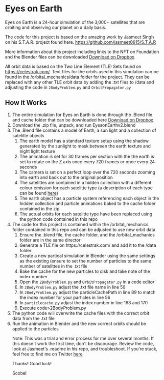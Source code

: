 # Eyes on Earth
Eyes on Earth is a 24-hour simulation of the 3,000+ satellites that are orbiting and observing our planet on a daily basis.

The code for this project is based on the amazing work by Jasmeet Singh on his S.T.A.R. project found here.  https://github.com/jasmeet0915/S.T.A.R

More information about this project including links to the NFT on Foundation and the Blender files can be downloaded <a href="http://www.mattscobel.com/eyes-on-earth>here</a>.<br>">Download on Dropbox</a>.<br>

All orbit data is based on the Two Line Element (TLE) Sets found on https://celestrak.com/. Text files for the orbits used in this simulation can be found in the /orbital_mechanics/data folder for the project. They can be replaced with any other TLE orbit data by adding the .txt files to /data and adjusting the code in <code>2BodyProblem.py</code> and <code>OrbitPropagator.py</code>


<h2>How it Works</h2>
<ol>
  <li>The entire simulation for Eyes on Earth is done through the .Blend file and cache folder that can be downloaded here <a href="https://www.dropbox.com/s/v5up6r5z21yrtsi/EyesonEarthv2.zip?dl=0">Download on Dropbox</a>.<br>
    
  <li>Download the .zip file, unpack, and run EyesonEarthv2.blend<br>
    
  <li>The .Blend file contains a model of Earth, a sun light and a collection of satelitte objects <br>
    <ol>
      <li>The earth model has a standard texture setup using the shadow generated by the sunlight to mask between the earth texture and night light texture<br>
      <li>The animation is set for 30 frames per section with the the earth is set to rotate on the Z axis once every 720 frames or once every 24 seconds<br>
      <li>The camera is set on a perfect loop over the 720 seconds zooming into earth and back out to the original position<br>
      <li>The satelittes are contained in a hidden collection with a different colour emission for each satelitte type (a description of each type can be found <a href="http://www.mattscobel.com/eyes-on-earth">here</a>) <br>
      <li>The earth object has a particle system referencing each object in the hidden collection and particle animations baked to the cache folder contained in the zip<br>
      <li>The actual orbits for each satelitte type have been replaced using the python code contained in this repo<br>
    </ol>
   <li>The code for this project is contained within the /orbital_mechanics folder contained in this repo and can be adjusted to use new orbit data <br>
    <ol>
    <li>Ensure the .blend file, the cache folder, and the /orbital_machanics folder are in the same director<br>
    <li>Generate a TLE file on https://celestrak.com/ and add it to the /data folder<br>
    <li>Create a new partical simulation in Blender using the same settings as the existing (ensure to set the number of particles to the same number of satelittes in the .txt file<br>
    <li>Bake the cache for the new particles to disk and take note of the index number<br>
    <li>Open the <code>2BodyProblem.py</code> and <code>OrbitPropagator.py</code> in a code editor <br>
    <li>In <code>2BodyProblem.py</code> adjust the .txt file name in line 56 <br>
    <li>In <code>2BodyProblem.py</code> adjust the particleCachePath in line 89 to match the index number for your particles in line 56 <br>
    <li>In <code>particlecache.py</code> adjust the index number in line 163 and 170 <br>
    <li>Execute code>2BodyProblem.py</code> <br>
  </ol>
   <li>The python code will overwrite the cache files with the correct orbit data from the .txt file <br>
  <li>Run the animation in Blender and the new correct orbits should be applied to the particles <br> 
  </li>

Note: This was a trial and error process for me over several months. If this doesn't work the first time, don't be discourage. Review the code, look at Jasmeet's .readme in his repo, and troubleshoot. If you're stuck, feel free to find me on Twitter <a href="http://www.twitter.com/mattscobel">here</a>

Thanks! Good luck! 

Scobel







    


